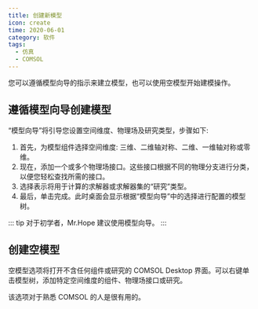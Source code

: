 ```yaml
---
title: 创建新模型
icon: create
time: 2020-06-01
category: 软件
tags:
  - 仿真
  - COMSOL
---
```


您可以遵循模型向导的指示来建立模型，也可以使用空模型开始建模操作。

<!-- more -->

## 遵循模型向导创建模型

“模型向导”将引导您设置空间维度、物理场及研究类型，步骤如下:

1. 首先，为模型组件选择空间维度: 三维、二维轴对称、二维、一维轴对称或零维。
1. 现在，添加一个或多个物理场接口。这些接口根据不同的物理分支进行分类，以便您轻松查找所需的接口。
1. 选择表示将用于计算的求解器或求解器集的“研究”类型。
1. 最后，单击完成。此时桌面会显示根据“模型向导”中的选择进行配置的模型树。

::: tip
对于初学者，Mr.Hope 建议使用模型向导。
:::

## 创建空模型

空模型选项将打开不含任何组件或研究的 COMSOL Desktop 界面。可以右键单击模型树，添加特定空间维度的组件、物理场接口或研究。

该选项对于熟悉 COMSOL 的人是很有用的。
